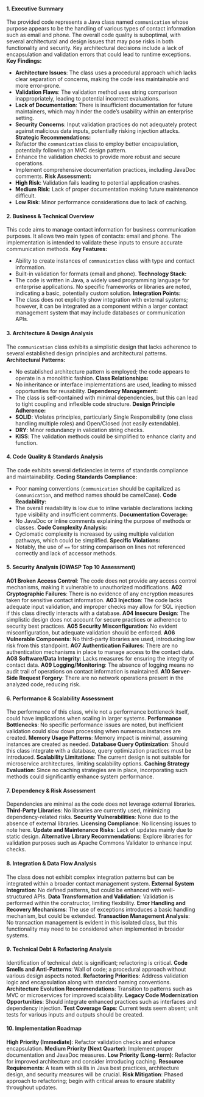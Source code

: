 #### 1. Executive Summary
The provided code represents a Java class named `communication` whose purpose appears to be the handling of various types of contact information such as email and phone. The overall code quality is suboptimal, with several architectural and design issues that may pose risks in both functionality and security. Key architectural decisions include a lack of encapsulation and validation errors that could lead to runtime exceptions.
**Key Findings:**
- **Architecture Issues**: The class uses a procedural approach which lacks clear separation of concerns, making the code less maintainable and more error-prone.
- **Validation Flaws**: The validation method uses string comparison inappropriately, leading to potential incorrect evaluations.
- **Lack of Documentation**: There is insufficient documentation for future maintainers, which may hinder the code’s usability within an enterprise setting.
- **Security Concerns**: Input validation practices do not adequately protect against malicious data inputs, potentially risking injection attacks.
**Strategic Recommendations:**
- Refactor the `communication` class to employ better encapsulation, potentially following an MVC design pattern.
- Enhance the validation checks to provide more robust and secure operations.
- Implement comprehensive documentation practices, including JavaDoc comments.
**Risk Assessment:**
- **High Risk**: Validation fails leading to potential application crashes.
- **Medium Risk**: Lack of proper documentation making future maintenance difficult.
- **Low Risk**: Minor performance considerations due to lack of caching.
#### 2. Business & Technical Overview
This code aims to manage contact information for business communication purposes. It allows two main types of contacts: email and phone. The implementation is intended to validate these inputs to ensure accurate communication methods.
**Key Features:**
- Ability to create instances of `communication` class with type and contact information.
- Built-in validation for formats (email and phone).
**Technology Stack:**
- The code is written in Java, a widely used programming language for enterprise applications. No specific frameworks or libraries are noted, indicating a basic, potentially custom solution.
**Integration Points:**
- The class does not explicitly show integration with external systems; however, it can be integrated as a component within a larger contact management system that may include databases or communication APIs.
#### 3. Architecture & Design Analysis
The `communication` class exhibits a simplistic design that lacks adherence to several established design principles and architectural patterns.
**Architectural Patterns:**
- No established architecture pattern is employed; the code appears to operate in a monolithic fashion.
**Class Relationships:**
- No inheritance or interface implementations are used, leading to missed opportunities for reusability.
**Dependency Management:**
- The class is self-contained with minimal dependencies, but this can lead to tight coupling and inflexible code structure.
**Design Principle Adherence:**
- **SOLID**: Violates principles, particularly Single Responsibility (one class handling multiple roles) and Open/Closed (not easily extendable).
- **DRY**: Minor redundancy in validation string checks.
- **KISS**: The validation methods could be simplified to enhance clarity and function.
#### 4. Code Quality & Standards Analysis
The code exhibits several deficiencies in terms of standards compliance and maintainability.
**Coding Standards Compliance:**
- Poor naming conventions (`communication` should be capitalized as `Communication`, and method names should be camelCase).
**Code Readability:**
- The overall readability is low due to inline variable declarations lacking type visibility and insufficient comments.
**Documentation Coverage:**
- No JavaDoc or inline comments explaining the purpose of methods or classes.
**Code Complexity Analysis:**
- Cyclomatic complexity is increased by using multiple validation pathways, which could be simplified.
**Specific Violations:**
- Notably, the use of `==` for string comparison on lines not referenced correctly and lack of accessor methods.
#### 5. Security Analysis (OWASP Top 10 Assessment)
**A01 Broken Access Control**: The code does not provide any access control mechanisms, making it vulnerable to unauthorized modifications.
**A02 Cryptographic Failures**: There is no evidence of any encryption measures taken for sensitive contact information.
**A03 Injection**: The code lacks adequate input validation, and improper checks may allow for SQL injection if this class directly interacts with a database.
**A04 Insecure Design**: The simplistic design does not account for secure practices or adherence to security best practices.
**A05 Security Misconfiguration**: No evident misconfiguration, but adequate validation should be enforced.
**A06 Vulnerable Components**: No third-party libraries are used, introducing low risk from this standpoint.
**A07 Authentication Failures**: There are no authentication mechanisms in place to manage access to the contact data.
**A08 Software/Data Integrity**: Lacks measures for ensuring the integrity of contact data.
**A09 Logging/Monitoring**: The absence of logging means no audit trail of operations on contact information is maintained.
**A10 Server-Side Request Forgery**: There are no network operations present in the analyzed code, reducing risk.
#### 6. Performance & Scalability Assessment
The performance of this class, while not a performance bottleneck itself, could have implications when scaling in larger systems.
**Performance Bottlenecks**: No specific performance issues are noted, but inefficient validation could slow down processing when numerous instances are created.
**Memory Usage Patterns**: Memory impact is minimal, assuming instances are created as needed.
**Database Query Optimization**: Should this class integrate with a database, query optimization practices must be introduced.
**Scalability Limitations**: The current design is not suitable for microservice architectures, limiting scalability options.
**Caching Strategy Evaluation**: Since no caching strategies are in place, incorporating such methods could significantly enhance system performance.
#### 7. Dependency & Risk Assessment
Dependencies are minimal as the code does not leverage external libraries.
**Third-Party Libraries**: No libraries are currently used, minimizing dependency-related risks.
**Security Vulnerabilities**: None due to the absence of external libraries.
**Licensing Compliance**: No licensing issues to note here.
**Update and Maintenance Risks**: Lack of updates mainly due to static design.
**Alternative Library Recommendations**: Explore libraries for validation purposes such as Apache Commons Validator to enhance input checks.
#### 8. Integration & Data Flow Analysis
The class does not exhibit complex integration patterns but can be integrated within a broader contact management system.
**External System Integration**: No defined patterns, but could be enhanced with well-structured APIs.
**Data Transformation and Validation**: Validation is performed within the constructor, limiting flexibility.
**Error Handling and Recovery Mechanisms**: The use of exceptions introduces a basic handling mechanism, but could be extended.
**Transaction Management Analysis**: No transaction management is evident in this isolated class, but this functionality may need to be considered when implemented in broader systems.
#### 9. Technical Debt & Refactoring Analysis
Identification of technical debt is significant; refactoring is critical.
**Code Smells and Anti-Patterns**: Wall of code; a procedural approach without various design aspects noted.
**Refactoring Priorities**: Address validation logic and encapsulation along with standard naming conventions.
**Architecture Evolution Recommendations**: Transition to patterns such as MVC or microservices for improved scalability.
**Legacy Code Modernization Opportunities**: Should integrate enhanced practices such as interfaces and dependency injection.
**Test Coverage Gaps**: Current tests seem absent; unit tests for various inputs and outputs should be created.
#### 10. Implementation Roadmap
**High Priority (Immediate)**: Refactor validation checks and enhance encapsulation.
**Medium Priority (Next Quarter)**: Implement proper documentation and JavaDoc measures.
**Low Priority (Long-term)**: Refactor for improved architecture and consider introducing caching.
**Resource Requirements**: A team with skills in Java best practices, architecture design, and security measures will be crucial.
**Risk Mitigation**: Phased approach to refactoring; begin with critical areas to ensure stability throughout updates.